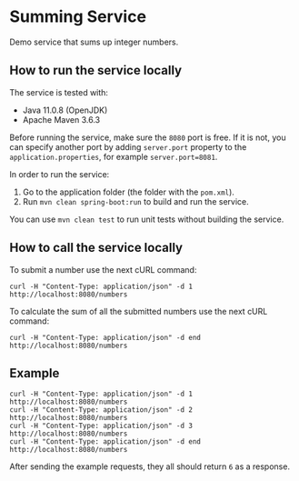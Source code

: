 # Summing Service

Demo service that sums up integer numbers.

## How to run the service locally

The service is tested with:

* Java 11.0.8 (OpenJDK)
* Apache Maven 3.6.3

Before running the service, make sure the `8080` port is free. If it is not, you can specify another port by
adding `server.port` property to the `application.properties`, for example `server.port=8081`.

In order to run the service:

1. Go to the application folder (the folder with the `pom.xml`).
1. Run `mvn clean spring-boot:run` to build and run the service.

You can use `mvn clean test` to run unit tests without building the service.

## How to call the service locally

To submit a number use the next cURL command:

```shell
curl -H "Content-Type: application/json" -d 1 http://localhost:8080/numbers
```

To calculate the sum of all the submitted numbers use the next cURL command:

```shell
curl -H "Content-Type: application/json" -d end http://localhost:8080/numbers
```

## Example

```shell
curl -H "Content-Type: application/json" -d 1 http://localhost:8080/numbers
curl -H "Content-Type: application/json" -d 2 http://localhost:8080/numbers
curl -H "Content-Type: application/json" -d 3 http://localhost:8080/numbers
curl -H "Content-Type: application/json" -d end http://localhost:8080/numbers
```

After sending the example requests, they all should return `6` as a response.
